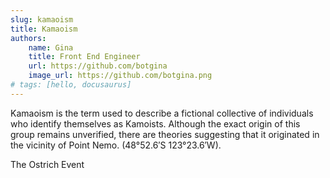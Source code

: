 ```yaml
---
slug: kamaoism
title: Kamaoism
authors: 
    name: Gina
    title: Front End Engineer
    url: https://github.com/botgina
    image_url: https://github.com/botgina.png
# tags: [hello, docusaurus]
---
```


Kamaoism is the term used to describe a fictional collective of individuals who identify themselves as Kamoists. Although the exact origin of this group remains unverified, there are theories suggesting that it originated in the vicinity of Point Nemo. (48°52.6′S 123°23.6′W). 



The Ostrich Event